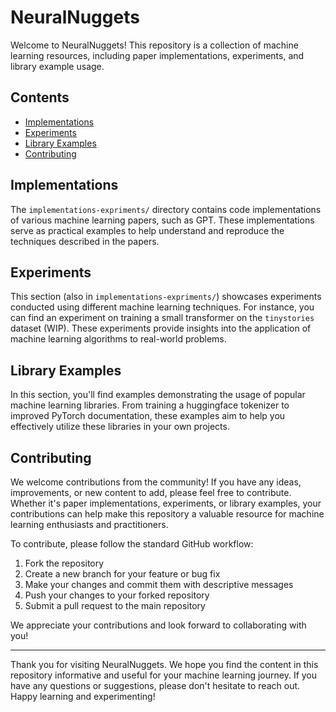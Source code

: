 # NeuralNuggets

Welcome to NeuralNuggets! This repository is a collection of machine learning resources, including paper implementations, experiments, and library example usage.

## Contents

- [Implementations](#implementations)
- [Experiments](#experiments)
- [Library Examples](#library-examples)
- [Contributing](#contributing)

## Implementations

The `implementations-expriments/` directory contains code implementations of various machine learning papers, such as GPT. These implementations serve as practical examples to help understand and reproduce the techniques described in the papers.

## Experiments

This section (also in `implementations-expriments/`) showcases experiments conducted using different machine learning techniques. For instance, you can find an experiment on training a small transformer on the `tinystories` dataset (WIP). These experiments provide insights into the application of machine learning algorithms to real-world problems.

## Library Examples

In this section, you'll find examples demonstrating the usage of popular machine learning libraries. From training a huggingface tokenizer to improved PyTorch documentation, these examples aim to help you effectively utilize these libraries in your own projects.

## Contributing

We welcome contributions from the community! If you have any ideas, improvements, or new content to add, please feel free to contribute. Whether it's paper implementations, experiments, or library examples, your contributions can help make this repository a valuable resource for machine learning enthusiasts and practitioners.

To contribute, please follow the standard GitHub workflow:

1. Fork the repository
2. Create a new branch for your feature or bug fix
3. Make your changes and commit them with descriptive messages
4. Push your changes to your forked repository
5. Submit a pull request to the main repository

We appreciate your contributions and look forward to collaborating with you!

---

Thank you for visiting NeuralNuggets. We hope you find the content in this repository informative and useful for your machine learning journey. If you have any questions or suggestions, please don't hesitate to reach out. Happy learning and experimenting!